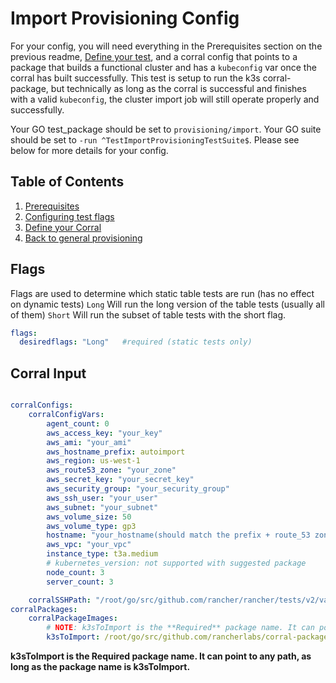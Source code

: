 # Import Provisioning Config

For your config, you will need everything in the Prerequisites section on the previous readme, [Define your test](#provisioning-input), and a corral config that points to a package that builds a functional cluster and has a `kubeconfig` var once the corral has built successfully. This test is setup to run the k3s corral-package, but technically as long as the corral is successful and finishes with a valid `kubeconfig`, the cluster import job will still operate properly and successfully. 

Your GO test_package should be set to `provisioning/import`.
Your GO suite should be set to `-run ^TestImportProvisioningTestSuite$`.
Please see below for more details for your config. 


## Table of Contents
1. [Prerequisites](../README.md)
2. [Configuring test flags](#Flags)
3. [Define your Corral](#corral-input)
4. [Back to general provisioning](../README.md)

## Flags
Flags are used to determine which static table tests are run (has no effect on dynamic tests) 
`Long` Will run the long version of the table tests (usually all of them)
`Short` Will run the subset of table tests with the short flag.

```yaml
flags:
  desiredflags: "Long"   #required (static tests only)
```

## Corral Input

```yaml

corralConfigs:
    corralConfigVars:
        agent_count: 0
        aws_access_key: "your_key"
        aws_ami: "your_ami"
        aws_hostname_prefix: autoimport
        aws_region: us-west-1
        aws_route53_zone: "your_zone"
        aws_secret_key: "your_secret_key"
        aws_security_group: "your_security_group"
        aws_ssh_user: "your_user"
        aws_subnet: "your_subnet"
        aws_volume_size: 50
        aws_volume_type: gp3
        hostname: "your_hostname(should match the prefix + route_53 zone)"
        aws_vpc: "your_vpc"
        instance_type: t3a.medium
        # kubernetes_version: not supported with suggested package
        node_count: 3
        server_count: 3

    corralSSHPath: "/root/go/src/github.com/rancher/rancher/tests/v2/validation/.ssh/<your_ssh_key>"
corralPackages:
    corralPackageImages:
        # NOTE: k3sToImport is the **Required** package name. It can point to any path, as long as the package name is k3sToImport.
        k3sToImport: /root/go/src/github.com/rancherlabs/corral-packages/dist/aws-k3s-v1.26.8-k3s1
```

**k3sToImport is the **Required** package name. It can point to any path, as long as the package name is k3sToImport.**